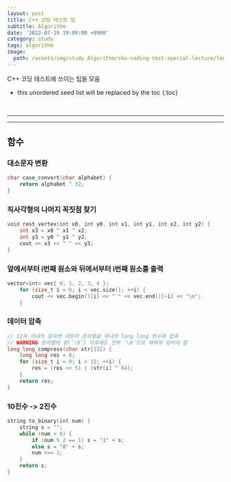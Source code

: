 ```yaml
---
layout: post
title: C++ 코딩 테스트 팁
subtitle: Algorithm
date: '2022-07-19 19:00:00 +0900'
category: study
tags: algorithm
image:
  path: /assets/img/study_Algorithm/sku-coding-test-special-lecture/logo.png
---
```


C++ 코딩 테스트에 쓰이는 팁들 모음

<!--more-->

* this unordered seed list will be replaced by the toc
{:toc}

<br>
<hr/>
<hr/>

## 함수

### 대소문자 변환
```C++
char case_convert(char alphabet) {
	return alphabet ^ 32;
}
```

### 직사각형의 나머지 꼭짓점 찾기

```C++
void rest_vertex(int x0, int y0, int x1, int y1, int x2, int y2) {
	int x3 = x0 ^ x1 ^ x2;
	int y3 = y0 ^ y1 ^ y2;
	cout << x3 << " " << y3;
}
```

### 앞에서부터 i번째 원소와 뒤에서부터 i번째 원소를 출력

```C++
vector<int> vec{ 0, 1, 2, 3, 4 };
	for (size_t i = 0; i < vec.size(); ++i) {
		cout << vec.begin()[i] << " " << vec.end()[~i] << "\n";
	}
```

### 데이터 압축

```C++
// 12자 이내의 알파벳 대문자 문자열을 하나의 long long 변수에 압축
// WARNING 문자열의 끝(‘\0’) 이후에도 전부 ‘\0’으로 채워져 있어야 함
long long compress(char str[13]) {
	long long res = 0;
	for (size_t i = 0; i < 12; ++i) {
		res = (res << 5) | (str[i] ^ 64);
	}
	return res;
}
```

### 10진수 -> 2진수

```C++
string to_binary(int num) {
	string s = "";
	while (num > 0) {
		if (num % 2 == 1) s = "1" + s;
		else s = "0" + s;
		num >>= 1;
	}
	return s;
}
```
